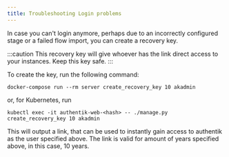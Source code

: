 ```yaml
---
title: Troubleshooting Login problems
---
```


In case you can't login anymore, perhaps due to an incorrectly configured stage or a failed flow import, you can create a recovery key.

:::caution
This recovery key will give whoever has the link direct access to your instances. Keep this key safe.
:::

To create the key, run the following command:

```
docker-compose run --rm server create_recovery_key 10 akadmin
```

or, for Kubernetes, run

```
kubectl exec -it authentik-web-<hash> -- ./manage.py create_recovery_key 10 akadmin
```

This will output a link, that can be used to instantly gain access to authentik as the user specified above. The link is valid for amount of years specified above, in this case, 10 years.
